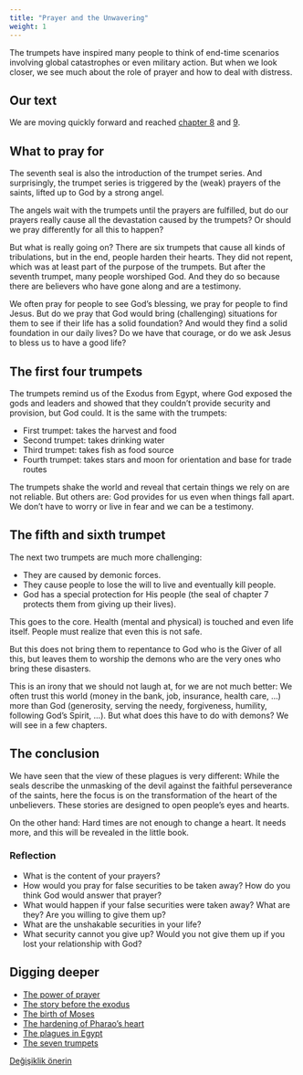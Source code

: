 ```yaml
---
title: "Prayer and the Unwavering"
weight: 1
---
```



The trumpets have inspired many people to think of end-time scenarios involving global catastrophes or even military action. But when we look closer, we see much about the role of prayer and how to deal with distress.


## Our text

<a name="8552"></a>
We are moving quickly forward and reached [chapter 8](https://www.bibleserver.com/NIV/Revelation8) and [9](https://www.bibleserver.com/NIV/Revelation9).


## What to pray for

<a name="b9e2"></a>
The seventh seal is also the introduction of the trumpet series. And surprisingly, the trumpet series is triggered by the (weak) prayers of the saints, lifted up to God by a strong angel.

The angels wait with the trumpets until the prayers are fulfilled, but do our prayers really cause all the devastation caused by the trumpets? Or should we pray differently for all this to happen?

But what is really going on? There are six trumpets that cause all kinds of tribulations, but in the end, people harden their hearts. They did not repent, which was at least part of the purpose of the trumpets. But after the seventh trumpet, many people worshiped God. And they do so because there are believers who have gone along and are a testimony.

We often pray for people to see God’s blessing, we pray for people to find Jesus. But do we pray that God would bring (challenging) situations for them to see if their life has a solid foundation? And would they find a solid foundation in our daily lives? Do we have that courage, or do we ask Jesus to bless us to have a good life?


## The first four trumpets

<a name="52f8"></a>
The trumpets remind us of the Exodus from Egypt, where God exposed the gods and leaders and showed that they couldn’t provide security and provision, but God could. It is the same with the trumpets:

- First trumpet: takes the harvest and food
- Second trumpet: takes drinking water
- Third trumpet: takes fish as food source
- Fourth trumpet: takes stars and moon for orientation and base for trade routes


The trumpets shake the world and reveal that certain things we rely on are not reliable. But others are: God provides for us even when things fall apart. We don’t have to worry or live in fear and we can be a testimony.


## The fifth and sixth trumpet

<a name="e243"></a>
The next two trumpets are much more challenging:

- They are caused by demonic forces.
- They cause people to lose the will to live and eventually kill people.
- God has a special protection for His people (the seal of chapter 7 protects them from giving up their lives).


This goes to the core. Health (mental and physical) is touched and even life itself. People must realize that even this is not safe.

But this does not bring them to repentance to God who is the Giver of all this, but leaves them to worship the demons who are the very ones who bring these disasters.

This is an irony that we should not laugh at, for we are not much better: We often trust this world (money in the bank, job, insurance, health care, …) more than God (generosity, serving the needy, forgiveness, humility, following God’s Spirit, …). But what does this have to do with demons? We will see in a few chapters.


## The conclusion

<a name="5993"></a>
We have seen that the view of these plagues is very different: While the seals describe the unmasking of the devil against the faithful perseverance of the saints, here the focus is on the transformation of the heart of the unbelievers. These stories are designed to open people’s eyes and hearts.

On the other hand: Hard times are not enough to change a heart. It needs more, and this will be revealed in the little book.


### Reflection

<a name="8774"></a>
- What is the content of your prayers?
- How would you pray for false securities to be taken away? How do you think God would answer that prayer?
- What would happen if your false securities were taken away? What are they? Are you willing to give them up?
- What are the unshakable securities in your life?
- What security cannot you give up? Would you not give them up if you lost your relationship with God?







## Digging deeper

<a name="71f2"></a>
- [The power of prayer](../../../topics/power/short/the-key-of-prayer)
- [The story before the exodus](../../../bible/exodus/expl/the-story-before-the-exodus)
- [The birth of Moses](../../../bible/exodus/expl/the-birth-of-moses)
- [The hardening of Pharao’s heart](../../../bible/exodus/expl/the-hardening-of-pharaohs-heart)
- [The plagues in Egypt](../../../bible/exodus/expl/the-plagues-in-egypt)
- [The seven trumpets](../../../content/trumpets/expl/the-trumpets-in-revelation)







[Değişiklik önerin](https://github.com/revelation-today/revelation-today/blob/main/exampleSite/content/docs/content/trumpets/appl/prayer-and-the-unshakeable.md)
